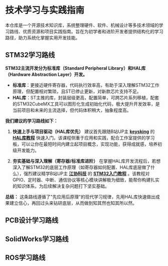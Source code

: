 # 技术学习与实践指南
本仓库是一个​​开源技术知识库​​，系统整理硬件、软件、机械设计等多技术领域的学习路线、优质资源和项目实践指南。旨在为初学者和进阶开发者提供结构化的学习路径，助力系统化掌握实用开发技能。

## STM32学习路线

**STM32主流开发分为标准库（Standard Peripheral Library）和HAL库（Hardware Abstraction Layer）开发。**

*   **标准库**：更接近硬件寄存器，代码执行效率高，有助于深入理解STM32工作原理，但配置相对繁琐，且ST已停止更新，对新款芯片支持不足。
*   **HAL库**：ST主推的库，封装层级更高，配置简单，可跨芯片系列移植，配套的STM32CubeMX工具可以图形化生成初始化代码，极大提升开发效率，是当前项目和未来的主流选择，但代码体积稍大，抽象程度高。

**我们建议的学习路线如下：**

1.  **快速上手与项目驱动（HAL库优先）**
    建议首先跟随B站UP主 **[keysking](https://space.bilibili.com/6100925)** 的 **[HAL库教程](https://www.bilibili.com/video/BV12v4y1y7uV)** 快速入门。该课程侧重于应用和实践，配合工作室提供的学习板，可以让你在最短时间内建立起项目概念，实现功能，获得成就感，培养初级开发能力。

2.  **夯实基础与深入理解（寄存器/标准库进阶）**
    在掌握HAL库开发流程后，若想深入了解STM32的底层工作原理（如寄存器如何配置、HAL库底层做了什么），强烈建议精学B站UP主 **[江协科技](https://space.bilibili.com/383400717)** 的 **[STM32入门教程](https://www.bilibili.com/video/BV1th411z7sn)** 。该教程对GPIO、定时器、中断、通信协议等核心模块讲解极为细致，能帮你构建扎实的知识体系，为后续解决复杂问题打下坚实基础。

**总结：** 这条路线遵循了"先应用后原理"的现代学习规律，先用HAL库快速做出成果建立信心，再回过头来钻研底层，从而做到知其然也知其所以然。

## PCB设计学习路线

## SolidWorks学习路线

## ROS学习路线
